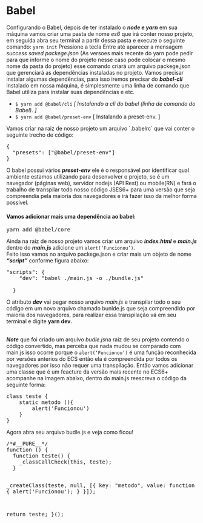 <h1> Babel </h1>

<p>Configurando o Babel, depois de ter instalado o <i><em><b>node e yarn</b></em></i> em sua máquina vamos criar uma pasta de nome <i>es6</i> que irá conter nosso projeto, em seguida abra seu terminal a partir dessa pasta e execute o seguinte comando: <code>yarn init</code> Pressione a tecla Entre até aparecer a mensagem <i><em>success saved packege.json</em></i> (As versoes mais recente do yarn pode pedir para que informe o nome do projeto nesse caso pode colocar o mesmo nome da pasta do projeto) esse comando criará um arquivo packege,json que gerenciará as dependências instaladas no projeto. Vamos precisar instalar algumas dependências, para isso iremos precisar do <i><em><b>babel-cli</b></em></i> instalado em nossa máquina, é simplesmente uma linha de comando que Babel utiliza para instalar suas dependências e etc.
</p> 
<Ul>
    <li><code>$ yarn add @babel/cli</code> <i><em>[ Instalando a cli do babel (linha de comando do Babel). ]</em></i></li>
    <li><code>$ yarn add @babel/preset-env</code> [ Instalando a preset-env. ]</li>
</ul>

<p>Vamos criar na raiz de nosso projeto um arquivo `.babelrc`  que vai conter o seguinte trecho de código:</p>
<div><pre>
{
  "presets": ["@babel/preset-env"]
}
</pre></div>

<p>
O babel possui vários <i><em><b>preset-env</b></em></i> ele é o responsável por identificar qual ambiente estamos utilizando para desenvolver o projeto, se é um navegador (páginas web), servidor nodejs (API Rest) ou mobile(RN) e fará o trabalho de transpilar todo nosso código JSES6+ para uma versão que seja compreendia pela maioria dos navegadores e irá fazer isso da melhor forma possível.
</p>

<h4>Vamos adicionar mais uma dependência ao babel: </h4>

<pre>yarn add @babel/core</pre>

<p>Ainda na raiz de nosso projeto vamos criar um arquivo <i><em><b>index.html</b></em></i> e <i><em><b>main.js</b></em></i> dentro do <i><em><b>main.js</b></em></i> adicione um <code>alert(‘Funcionou’)</code>.<br>
Feito isso vamos no arquivo packege.json e criar mais um objeto de nome <i><em><b>“script”</b></em></i> conforme figura abaixo:<br>
</p>

<div><pre>
"scripts": {
    "dev": "babel ./main.js -o ./bundle.js"<br>
  }
</pre></div>

<p>
O atributo <i><em><b>dev</b></em></i> vai pegar nosso arquivo <i>main.js</i> e transpilar todo o seu código em um novo arquivo chamado bunlde.js que seja compreendido por maioria dos navegadores, para realizar essa transpilação vá em seu terminal e digite <b>yarn dev.</b><br><br>


<i><em><b>Note</b></em></i> que foi criado um arquivo <em>budle.js</em>na raiz de seu projeto contendo o código convertido, mas perceba que nada mudou se comparado com main.js isso ocorre porque o <code>alert(‘Funcionou’)</code> é uma função reconhecida por versões anterios do ECS então ela é compreendida por todos os navegadores por isso não requer uma transpilação. Então vamos adicionar uma classe que é um feacture da versão mais recente no ECS6+ acompanhe na imagem abaixo, dentro do main.js reescreva o código da seguinte forma:
</p>

<div><pre>
class teste {
    static metodo (){
        alert('Funcionou')
    }
}
</div></pre>

<p>Agora abra seu arquivo budle.js e veja como ficou! </p>

<div><pre>
/*#__PURE__*/
function () {
  function teste() {
    _classCallCheck(this, teste);
  }

  _createClass(teste, null, [{
    key: "metodo",
    value: function metodo() {
      alert('Funcionou');
    }
  }]);

  return teste;
}();
</div></pre>

